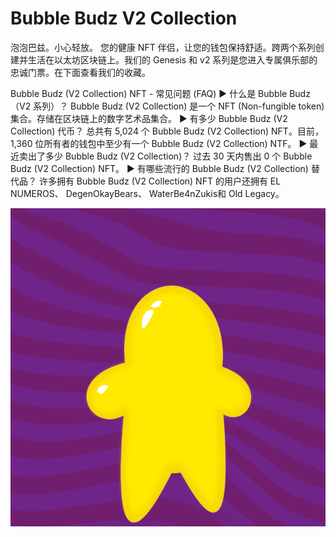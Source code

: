 # Bubble Budz V2 Collection

泡泡巴兹。小心轻放。‍
您的健康 NFT 伴侣，让您的钱包保持舒适。跨两个系列创建并生活在以太坊区块链上。我们的 Genesis 和 v2 系列是您进入专属俱乐部的忠诚门票。在下面查看我们的收藏。

Bubble Budz (V2 Collection) NFT - 常见问题 (FAQ)
▶ 什么是 Bubble Budz（V2 系列）？
Bubble Budz (V2 Collection) 是一个 NFT (Non-fungible token) 集合。存储在区块链上的数字艺术品集合。
▶ 有多少 Bubble Budz (V2 Collection) 代币？
总共有 5,024 个 Bubble Budz (V2 Collection) NFT。目前，1,360 位所有者的钱包中至少有一个 Bubble Budz (V2 Collection) NTF。
▶ 最近卖出了多少 Bubble Budz (V2 Collection)？
过去 30 天内售出 0 个 Bubble Budz (V2 Collection) NFT。
▶ 有哪些流行的 Bubble Budz (V2 Collection) 替代品？
许多拥有 Bubble Budz (V2 Collection) NFT 的用户还拥有 EL NUMEROS、 DegenOkayBears、 WaterBe4nZukis和 Old Legacy。

![NFT](微信截图_20220902144347.png)


